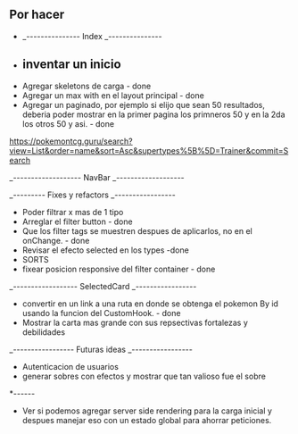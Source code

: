## Por hacer

- _---------------
  Index
  _---------------

* inventar un inicio
  -
* Agregar skeletons de carga - done
* Agregar un max with en el layout principal - done
* Agregar un paginado, por ejemplo si elijo que sean 50 resultados, deberia poder mostrar en la primer pagina los primneros 50 y en la 2da los otros 50 y asi. - done

https://pokemontcg.guru/search?view=List&order=name&sort=Asc&supertypes%5B%5D=Trainer&commit=Search

_-------------------
NavBar
_-------------------

_---------
Fixes y refactors
_-----------------

- Poder filtrar x mas de 1 tipo
- Arreglar el filter button - done
- Que los filter tags se muestren despues de aplicarlos, no en el onChange. - done
- Revisar el efecto selected en los types -done
- SORTS
- fixear posicion responsive del filter container - done

_------------------
SelectedCard
_-----------------

- convertir <PokemonCard> en un link a una ruta en donde se obtenga el pokemon By id usando la funcion del CustomHook. - done
- Mostrar la carta mas grande con sus repsectivas fortalezas y debilidades

_-----------------
Futuras ideas
_-----------------

- Autenticacion de usuarios
- generar sobres con efectos y mostrar que tan valioso fue el sobre

\*------

- Ver si podemos agregar server side rendering para la carga inicial y despues manejar eso con un estado global para ahorrar peticiones.
